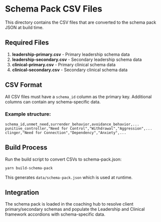 
# Schema Pack CSV Files

This directory contains the CSV files that are converted to the schema pack JSON at build time.

## Required Files

1. **leadership-primary.csv** - Primary leadership schema data
2. **leadership-secondary.csv** - Secondary leadership schema data  
3. **clinical-primary.csv** - Primary clinical schema data
4. **clinical-secondary.csv** - Secondary clinical schema data

## CSV Format

All CSV files must have a `schema_id` column as the primary key. Additional columns can contain any schema-specific data.

### Example structure:
```csv
schema_id,unmet_need,surrender_behavior,avoidance_behavior,...
punitive_controller,"Need for Control","Withdrawal","Aggression",...
clinger,"Need for Connection","Dependency","Anxiety",...
```

## Build Process

Run the build script to convert CSVs to schema-pack.json:

```bash
yarn build-schema-pack
```

This generates `data/schema-pack.json` which is used at runtime.

## Integration

The schema pack is loaded in the coaching hub to resolve client primary/secondary schemas and populate the Leadership and Clinical framework accordions with schema-specific data.
